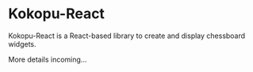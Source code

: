 Kokopu-React
============

Kokopu-React is a React-based library to create and display chessboard widgets.

More details incoming...
